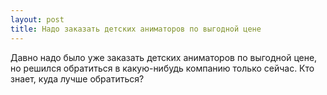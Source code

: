 ```yaml
---
layout: post 
title: Надо заказать детских аниматоров по выгодной цене 
--- 
```

Давно надо было уже заказать детских аниматоров по выгодной цене, но решился обратиться в какую-нибудь компанию только сейчас. Кто знает, куда лучше обратиться?